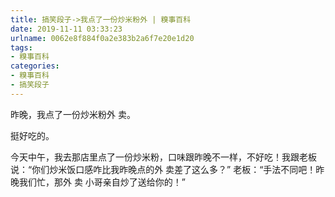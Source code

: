 ```yaml
---
title: 搞笑段子->我点了一份炒米粉外 | 糗事百科
date: 2019-11-11 03:33:23
urlname: 0062e8f884f0a2e383b2a6f7e20e1d20
tags: 
- 糗事百科
categories:
- 糗事百科
- 搞笑段子
---
```

昨晚，我点了一份炒米粉外 卖。

挺好吃的。

今天中午，我去那店里点了一份炒米粉，口味跟昨晚不一样，不好吃！我跟老板说：“你们炒米饭口感咋比我昨晚点的外 卖差了这么多？”      老板：“手法不同吧！昨晚我们忙，那外 卖 小哥亲自炒了送给你的！”


